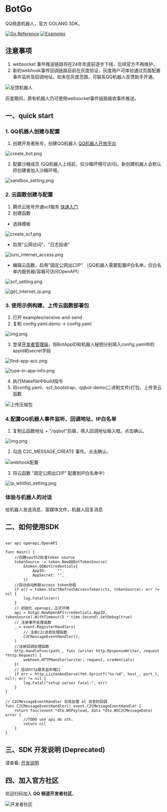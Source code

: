 # BotGo

QQ频道机器人，官方 GOLANG SDK。

[![Go Reference](https://pkg.go.dev/badge/github.com/tencent-connect/botgo.svg)](https://pkg.go.dev/github.com/tencent-connect/botgo)
[![Examples](https://img.shields.io/badge/BotGo-examples-yellowgreen)](https://github.com/tencent-connect/botgo/tree/master/examples)

## 注意事项
1. websocket 事件推送链路将在24年年底前逐步下线，后续官方不再维护。
2. 新的webhook事件回调链路目前在灰度验证，灰度用户可体验通过页面配置事件监听及回调地址。如未在灰度范围，可联系QQ机器人反馈助手开通。

![反馈机器人](docs/img/feedback_bot.png)

灰度期间，原有机器人仍可使用websocket事件链路接收事件推送。
## 一、quick start
### 1. QQ机器人创建与配置
1. 创建开发者账号，创建QQ机器人 [QQ机器人开放平台](https://q.qq.com/qqbot)

![create_bot.png](docs/img/create_bot.png)

2. 配置沙箱成员 (QQ机器人上线前，仅沙箱环境可访问)。新创建机器人会默认将创建者加入沙箱环境。

![sandbox_setting.png](docs/img/sandbox_setting.png)

### 2. 云函数创建与配置
1. 腾讯云账号开通scf服务 [快速入门](https://cloud.tencent.com/document/product/1154/39271)
2. 创建函数

* 选择模板

![create_scf.png](docs/img/create_scf.png)

* 启用"公网访问"、"日志投递"

![turn_internet_access.png](docs/img/turn_internet_access.png)

* 编辑云函数，启用"固定公网出口IP" （QQ机器人需要配置IP白名单，仅白名单内服务器/容器可访问OpenAPI）

![scf_setting.png](docs/img/scf_setting.png)

![get_internet_ip.png](docs/img/get_internet_ip.png)

### 3. 使用示例构建、上传云函数部署包
1. 打开 examples/receive-and-send
2. 复制 config.yaml.demo -> config.yaml

![img.png](docs/img/copy-config-yaml.png)

3. 登录[开发者管理端](https://q.qq.com)，将BotAppID和机器人秘钥分别填入config.yaml中的appid和secret字段

![find-app-acc.png](docs/img/find-app-acc.png)

![type-in-app-info.png](docs/img/type-in-app-info.png)

4. 执行Makefile中build指令
5. 将config.yaml、scf_bootstrap、qqbot-demo(二进制文件)打包，上传至云函数

![上传压缩包](docs/img/upload_scf_zip.png)

### 4.配置QQ机器人事件监听、回调地址、IP白名单

1. 复制云函数地址 + "/qqbot"后缀，填入回调地址输入框。点击确认。

![img.png](docs/img/copy_scf_addr.png)

2. 勾选 C2C_MESSAGE_CREATE 事件。点击确认。

![webhook配置](docs/img/webhook_setting.png)


3. 将云函数 "固定公网出口IP" 配置到IP白名单中）

![ip_whitlist_setting.png](docs/img/ip_whitlist_setting.png)

### 体验与机器人的对话

给机器人发送消息、富媒体文件，机器人回复消息

## 二、如何使用SDK

```golang

var api openapi.OpenAPI

func main() {
	//创建oauth2标准token source
	tokenSource := token.NewQQBotTokenSource(
		&token.QQBotCredentials{
			AppID:     "", 
			AppSecret: "",
		}) 
	//启动自动刷新access token协程 
	if err = token.StartRefreshAccessToken(ctx, tokenSource); err != nil {
		log.Fatalln(err)
	}
	// 初始化 openapi，正式环境 
	api = botgo.NewOpenAPI(credentials.AppID, tokenSource).WithTimeout(5 * time.Second).SetDebug(true) 
	// 注册事件处理函数 
	_ = event.RegisterHandlers( 
		// 注册c2c消息处理函数 
		C2CMessageEventHandler(), 
	)
	//注册回调处理函数 
	http.HandleFunc(path_, func (writer http.ResponseWriter, request *http.Request) {
		webhook.HTTPHandler(writer, request, credentials)
	}) 
	// 启动http服务监听端口 
	if err = http.ListenAndServe(fmt.Sprintf("%s:%d", host_, port_), nil); err != nil {
		log.Fatal("setup server fatal:", err)
	}
}

// C2CMessageEventHandler 实现处理 at 消息的回调
func C2CMessageEventHandler() event.C2CMessageEventHandler {
	return func(event *dto.WSPayload, data *dto.WSC2CMessageData) error {
		//TODO use api do sth.
		return nil
	}
}
```

## 三、SDK 开发说明 (Deprecated)

请查看: [开发说明](./DEVELOP.md)

## 四、加入官方社区

欢迎扫码加入 **QQ 频道开发者社区**。

![开发者社区](https://mpqq.gtimg.cn/privacy/qq_guild_developer.png)